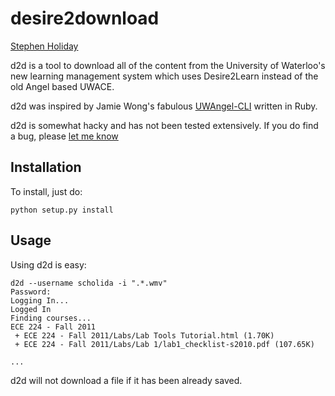 # desire2download #
[Stephen Holiday](http://stephenholiday.com)

d2d is a tool to download all of the content from the University of Waterloo's
new learning management system which uses Desire2Learn instead of the old Angel
based UWACE.

d2d was inspired by Jamie Wong's fabulous [UWAngel-CLI](https://github.com/phleet/UWAngel-CLI)
written in Ruby.

d2d is somewhat hacky and has not been tested extensively. If you do find a bug,
please [let me know](mailto:stephen.holiday@gmail.com)

## Installation ##
To install, just do:

    python setup.py install

## Usage ##
Using d2d is easy:

    d2d --username scholida -i ".*.wmv"
    Password: 
    Logging In...
    Logged In
    Finding courses...
    ECE 224 - Fall 2011
     + ECE 224 - Fall 2011/Labs/Lab Tools Tutorial.html (1.70K)
     + ECE 224 - Fall 2011/Labs/Lab 1/lab1_checklist-s2010.pdf (107.65K)
     
    ...


d2d will not download a file if it has been already saved.